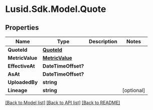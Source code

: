 
# Lusid.Sdk.Model.Quote

## Properties

Name | Type | Description | Notes
------------ | ------------- | ------------- | -------------
**QuoteId** | [**QuoteId**](QuoteId.md) |  | 
**MetricValue** | [**MetricValue**](MetricValue.md) |  | 
**EffectiveAt** | **DateTimeOffset?** |  | 
**AsAt** | **DateTimeOffset?** |  | 
**UploadedBy** | **string** |  | 
**Lineage** | **string** |  | [optional] 

[[Back to Model list]](../README.md#documentation-for-models)
[[Back to API list]](../README.md#documentation-for-api-endpoints)
[[Back to README]](../README.md)

